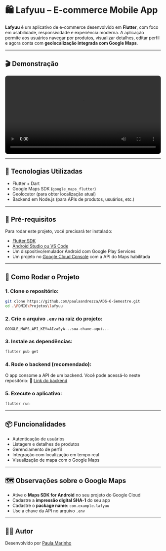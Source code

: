 # 🛍️ Lafyuu – E-commerce Mobile App

**Lafyuu** é um aplicativo de e-commerce desenvolvido em **Flutter**, com foco em usabilidade, responsividade e experiência moderna. A aplicação permite aos usuários navegar por produtos, visualizar detalhes, editar perfil e agora conta com **geolocalização integrada com Google Maps**.

---

## 🎬 Demonstração

<video src="./assets/app.webm" controls width="100%" style="border-radius: 8px;"></video>

---

## 🧪 Tecnologias Utilizadas

- Flutter + Dart
- Google Maps SDK (`google_maps_flutter`)
- Geolocator (para obter localização atual)
- Backend em Node.js (para APIs de produtos, usuários, etc.)

---

## 🔧 Pré-requisitos

Para rodar este projeto, você precisará ter instalado:

- [Flutter SDK](https://docs.flutter.dev/get-started/install)
- [Android Studio ou VS Code](https://flutter.dev/docs/get-started/editor)
- Um dispositivo/emulador Android com Google Play Services
- Um projeto no [Google Cloud Console](https://console.cloud.google.com/) com a API do Maps habilitada

---

## 🚀 Como Rodar o Projeto

### 1. Clone o repositório:

```bash
git clone https://github.com/paulaandrezza/ADS-6-Semestre.git
cd .\PDMI6\Projetos\lafyuu
```

### 2. Crie o arquivo `.env` na raiz do projeto:

```env
GOOGLE_MAPS_API_KEY=AIzaSyA...sua-chave-aqui...
```

### 3. Instale as dependências:

```bash
flutter pub get
```

### 4. Rode o backend (recomendado):

O app consome a API de um backend. Você pode acessá-lo neste repositório:
🔗 [Link do backend](https://github.com/MichellyNonatto/projetoWeb)

### 5. Execute o aplicativo:

```bash
flutter run
```

---

## 📦 Funcionalidades

- Autenticação de usuários
- Listagem e detalhes de produtos
- Gerenciamento de perfil
- Integração com localização em tempo real
- Visualização de mapa com o Google Maps

---

## 🗺️ Observações sobre o Google Maps

- Ative o **Maps SDK for Android** no seu projeto do Google Cloud
- Cadastre a **impressão digital SHA-1** do seu app
- Cadastre o **package name**: `com.example.lafyuu`
- Use a chave da API no arquivo `.env`

---

## 👨‍💻 Autor

Desenvolvido por [Paula Marinho](https://github.com/paulaandrezza)
